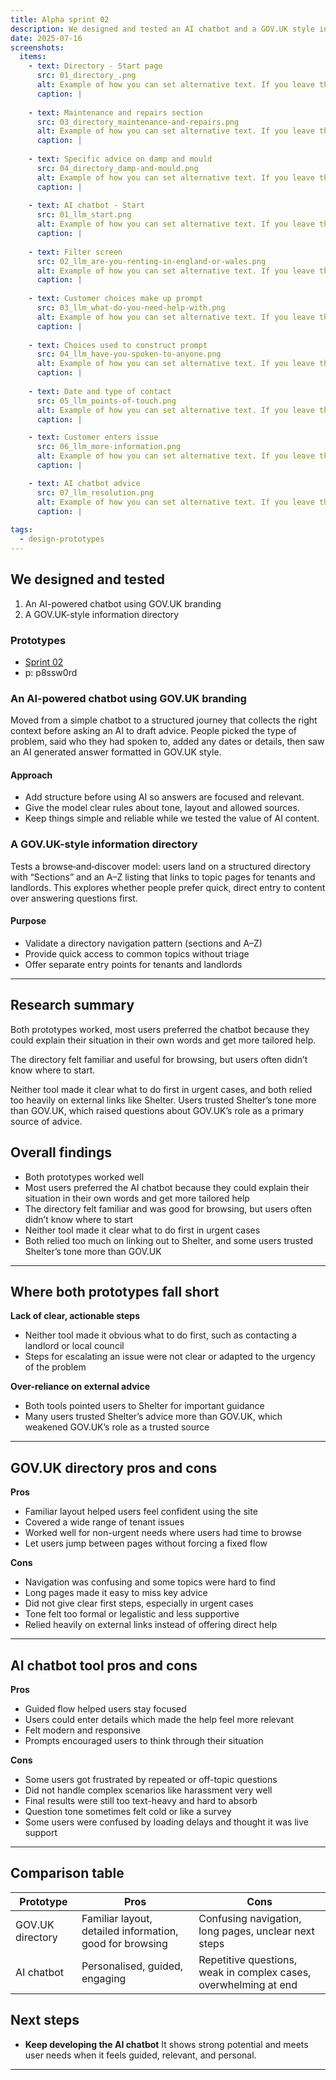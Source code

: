 ```yaml
---
title: Alpha sprint 02
description: We designed and tested an AI chatbot and a GOV.UK style information directory.
date: 2025-07-16
screenshots:
  items:
    - text: Directory - Start page
      src: 01_directory_.png
      alt: Example of how you can set alternative text. If you leave this off, the default alt text will be 'Screenshot of [image title]'.
      caption: |
        
    - text: Maintenance and repairs section
      src: 03_directory_maintenance-and-repairs.png
      alt: Example of how you can set alternative text. If you leave this off, the default alt text will be 'Screenshot of [image title]'.
      caption: |
        
    - text: Specific advice on damp and mould
      src: 04_directory_damp-and-mould.png
      alt: Example of how you can set alternative text. If you leave this off, the default alt text will be 'Screenshot of [image title]'.
      caption: |
        
    - text: AI chatbot - Start
      src: 01_llm_start.png
      alt: Example of how you can set alternative text. If you leave this off, the default alt text will be 'Screenshot of [image title]'.
      caption: |
        
    - text: Filter screen
      src: 02_llm_are-you-renting-in-england-or-wales.png
      alt: Example of how you can set alternative text. If you leave this off, the default alt text will be 'Screenshot of [image title]'.
      caption: |
        
    - text: Customer choices make up prompt
      src: 03_llm_what-do-you-need-help-with.png
      alt: Example of how you can set alternative text. If you leave this off, the default alt text will be 'Screenshot of [image title]'.
      caption: |
        
    - text: Choices used to construct prompt
      src: 04_llm_have-you-spoken-to-anyone.png
      alt: Example of how you can set alternative text. If you leave this off, the default alt text will be 'Screenshot of [image title]'.
      caption: |
        
    - text: Date and type of contact
      src: 05_llm_points-of-touch.png
      alt: Example of how you can set alternative text. If you leave this off, the default alt text will be 'Screenshot of [image title]'.
      caption: |

    - text: Customer enters issue
      src: 06_llm_more-information.png
      alt: Example of how you can set alternative text. If you leave this off, the default alt text will be 'Screenshot of [image title]'.
      caption: |

    - text: AI chatbot advice
      src: 07_llm_resolution.png
      alt: Example of how you can set alternative text. If you leave this off, the default alt text will be 'Screenshot of [image title]'.
      caption: |
        
tags:
  - design-prototypes
---
```


## We designed and tested

1. An AI-powered chatbot using GOV.UK branding  
2. A GOV.UK-style information directory  

### Prototypes
- [Sprint 02](https://prs-landlord-ombudsman-131a07ff82e5.herokuapp.com/prototypes/sprint-02/)
- p: p8ssw0rd

### An AI-powered chatbot using GOV.UK branding
Moved from a simple chatbot to a structured journey that collects the right context before asking an AI to draft advice. People picked the type of problem, said who they had spoken to, added any dates or details, then saw an AI generated answer formatted in GOV.UK style.

#### Approach
  - Add structure before using AI so answers are focused and relevant.
  - Give the model clear rules about tone, layout and allowed sources.
  - Keep things simple and reliable while we tested the value of AI content.

### A GOV.UK-style information directory
Tests a browse‑and‑discover model: users land on a structured directory with “Sections” and an A–Z listing that links to topic pages for tenants and landlords. This explores whether people prefer quick, direct entry to content over answering questions first.

#### Purpose
  - Validate a directory navigation pattern (sections and A–Z)
  - Provide quick access to common topics without triage
  - Offer separate entry points for tenants and landlords

---

## Research summary

Both prototypes worked, most users preferred the chatbot because they could explain their situation in their own words and get more tailored help. 

The directory felt familiar and useful for browsing, but users often didn’t know where to start. 

Neither tool made it clear what to do first in urgent cases, and both relied too heavily on external links like Shelter. Users trusted Shelter’s tone more than GOV.UK, which raised questions about GOV.UK’s role as a primary source of advice.


## Overall findings

- Both prototypes worked well  
- Most users preferred the AI chatbot because they could explain their situation in their own words and get more tailored help  
- The directory felt familiar and was good for browsing, but users often didn’t know where to start  
- Neither tool made it clear what to do first in urgent cases  
- Both relied too much on linking out to Shelter, and some users trusted Shelter’s tone more than GOV.UK

---

## Where both prototypes fall short

**Lack of clear, actionable steps**  
- Neither tool made it obvious what to do first, such as contacting a landlord or local council  
- Steps for escalating an issue were not clear or adapted to the urgency of the problem

**Over-reliance on external advice**  
- Both tools pointed users to Shelter for important guidance  
- Many users trusted Shelter’s advice more than GOV.UK, which weakened GOV.UK’s role as a trusted source

---

## GOV.UK directory pros and cons

**Pros**

- Familiar layout helped users feel confident using the site  
- Covered a wide range of tenant issues  
- Worked well for non-urgent needs where users had time to browse  
- Let users jump between pages without forcing a fixed flow

**Cons**

- Navigation was confusing and some topics were hard to find  
- Long pages made it easy to miss key advice  
- Did not give clear first steps, especially in urgent cases  
- Tone felt too formal or legalistic and less supportive  
- Relied heavily on external links instead of offering direct help

---

## AI chatbot tool pros and cons

**Pros**

- Guided flow helped users stay focused  
- Users could enter details which made the help feel more relevant  
- Felt modern and responsive  
- Prompts encouraged users to think through their situation  

**Cons**

- Some users got frustrated by repeated or off-topic questions  
- Did not handle complex scenarios like harassment very well  
- Final results were still too text-heavy and hard to absorb  
- Question tone sometimes felt cold or like a survey  
- Some users were confused by loading delays and thought it was live support

---

## Comparison table

| Prototype        | Pros                                                  | Cons                                                              |
|------------------|-------------------------------------------------------|-------------------------------------------------------------------|
| GOV.UK directory | Familiar layout, detailed information, good for browsing | Confusing navigation, long pages, unclear next steps              |
| AI chatbot       | Personalised, guided, engaging                        | Repetitive questions, weak in complex cases, overwhelming at end  |

## Next steps

- **Keep developing the AI chatbot**
  It shows strong potential and meets user needs when it feels guided, relevant, and personal.

---




